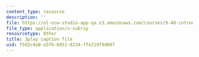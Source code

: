 ```yaml
---
content_type: resource
description: ''
file: https://ol-ocw-studio-app-qa.s3.amazonaws.com/courses/9-40-introduction-to-neural-computation-spring-2018/f5d2c4a8a5f668510234ffe219f9d087_5KhcA454er0.srt
file_type: application/x-subrip
resourcetype: Other
title: 3play caption file
uid: f5d2c4a8-a5f6-6851-0234-ffe219f9d087
---
```


